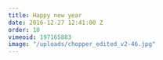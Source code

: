 ```yaml
---
title: Happy new year
date: 2016-12-27 12:41:00 Z
order: 10
vimeoid: 197165883
image: "/uploads/chopper_edited_v2-46.jpg"
---
```


